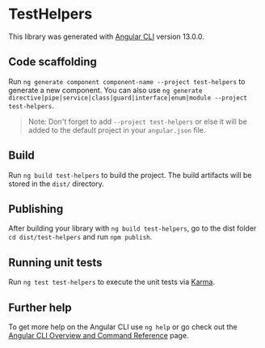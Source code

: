 # TestHelpers

This library was generated with [Angular CLI](https://github.com/angular/angular-cli) version 13.0.0.

## Code scaffolding

Run `ng generate component component-name --project test-helpers` to generate a new component. You can also use `ng generate directive|pipe|service|class|guard|interface|enum|module --project test-helpers`.
> Note: Don't forget to add `--project test-helpers` or else it will be added to the default project in your `angular.json` file. 

## Build

Run `ng build test-helpers` to build the project. The build artifacts will be stored in the `dist/` directory.

## Publishing

After building your library with `ng build test-helpers`, go to the dist folder `cd dist/test-helpers` and run `npm publish`.

## Running unit tests

Run `ng test test-helpers` to execute the unit tests via [Karma](https://karma-runner.github.io).

## Further help

To get more help on the Angular CLI use `ng help` or go check out the [Angular CLI Overview and Command Reference](https://angular.io/cli) page.
